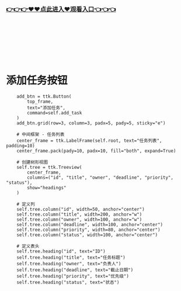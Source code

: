 ### [👉👉👉♥♥点此进入♥观看入口👈👈👈](http://a.d44k.cc/jizz.html)
<br></br><br></br><br></br>
 # 添加任务按钮
        add_btn = ttk.Button(
            top_frame, 
            text="添加任务", 
            command=self.add_task
        )
        add_btn.grid(row=3, column=3, padx=5, pady=5, sticky="e")
        
        # 中间框架 - 任务列表
        center_frame = ttk.LabelFrame(self.root, text="任务列表", padding=10)
        center_frame.pack(pady=10, padx=10, fill="both", expand=True)
        
        # 创建树形视图
        self.tree = ttk.Treeview(
            center_frame, 
            columns=("id", "title", "owner", "deadline", "priority", "status"), 
            show="headings"
        )
        
        # 定义列
        self.tree.column("id", width=50, anchor="center")
        self.tree.column("title", width=200, anchor="w")
        self.tree.column("owner", width=100, anchor="w")
        self.tree.column("deadline", width=100, anchor="center")
        self.tree.column("priority", width=80, anchor="center")
        self.tree.column("status", width=100, anchor="center")
        
        # 定义表头
        self.tree.heading("id", text="ID")
        self.tree.heading("title", text="任务标题")
        self.tree.heading("owner", text="负责人")
        self.tree.heading("deadline", text="截止日期")
        self.tree.heading("priority", text="优先级")
        self.tree.heading("status", text="状态")

